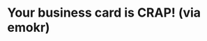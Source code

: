 <!--
id: 1211912304
link: http://tumblr.atmos.org/post/1211912304/your-business-card-is-crap-via-emokr
slug: your-business-card-is-crap-via-emokr
date: Wed Sep 29 2010 13:27:43 GMT-0700 (PDT)
publish: 2010-09-029
tags: 
title: Your business card is CRAP! (via emokr)
-->


Your business card is CRAP! (via emokr)
=======================================



